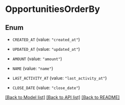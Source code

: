 # OpportunitiesOrderBy

## Enum


* `CREATED_AT` (value: `"created_at"`)

* `UPDATED_AT` (value: `"updated_at"`)

* `AMOUNT` (value: `"amount"`)

* `NAME` (value: `"name"`)

* `LAST_ACTIVITY_AT` (value: `"last_activity_at"`)

* `CLOSE_DATE` (value: `"close_date"`)


[[Back to Model list]](../README.md#documentation-for-models) [[Back to API list]](../README.md#documentation-for-api-endpoints) [[Back to README]](../README.md)


